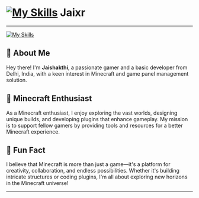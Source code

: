 # [![My Skills](https://skillicons.dev/icons?i=htmx)](https://skillicons.dev) Jaixr

---

[![My Skills](https://skillicons.dev/icons?i=discord,cloudflare,github)]()

## 🚀 About Me

Hey there! I'm **Jaishakthi**, a passionate gamer and a basic developer from Delhi, India, with a keen interest in Minecraft and game panel management solution.

## 🏰 Minecraft Enthusiast

As a Minecraft enthusiast, I enjoy exploring the vast worlds, designing unique builds, and developing plugins that enhance gameplay. My mission is to support fellow gamers by providing tools and resources for a better Minecraft experience.

## 🌟 Fun Fact

I believe that Minecraft is more than just a game—it's a platform for creativity, collaboration, and endless possibilities. Whether it's building intricate structures or coding plugins, I'm all about exploring new horizons in the Minecraft universe!

---

